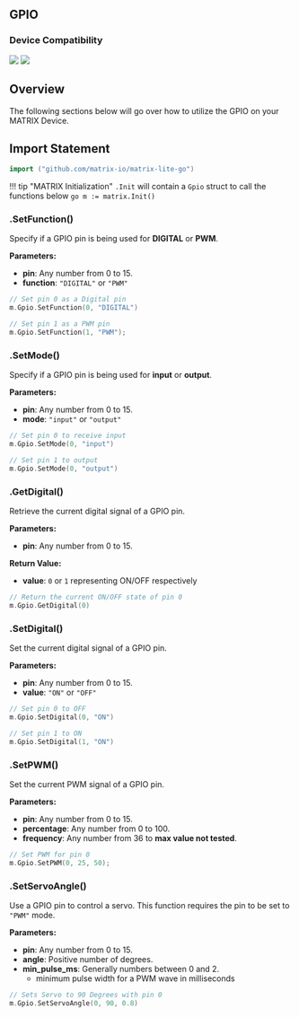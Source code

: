 <h2 style="padding-top:0">GPIO</h2>

### Device Compatibility
<img class="creator-compatibility-icon" src="../../../img/creator-icon.svg">
<img class="creator-compatibility-icon" src="../../../img/voice-icon.svg">

## Overview
The following sections below will go over how to utilize the GPIO on your MATRIX Device.

## Import Statement
```go
import ("github.com/matrix-io/matrix-lite-go")
```

!!! tip "MATRIX Initialization"
    `.Init` will contain a `Gpio` struct to call the functions below
    ```go
    m := matrix.Init()
    ```

### .SetFunction()
Specify if a GPIO pin is being used for **DIGITAL** or **PWM**.

**Parameters:**

- **pin**: Any number from 0 to 15.
- **function**: `"DIGITAL"` or `"PWM"`

```go
// Set pin 0 as a Digital pin
m.Gpio.SetFunction(0, "DIGITAL")

// Set pin 1 as a PWM pin
m.Gpio.SetFunction(1, "PWM");
```

### .SetMode()
Specify if a GPIO pin is being used for **input** or **output**.

**Parameters:**

- **pin**: Any number from 0 to 15.
- **mode**: `"input"` or `"output"`

```go
// Set pin 0 to receive input
m.Gpio.SetMode(0, "input")

// Set pin 1 to output
m.Gpio.SetMode(0, "output")
```

### .GetDigital()
Retrieve the current digital signal of a GPIO pin.

**Parameters:**

- **pin**: Any number from 0 to 15.

**Return Value:**

- **value**: `0` or `1` representing ON/OFF respectively

```go
// Return the current ON/OFF state of pin 0
m.Gpio.GetDigital(0)
```

### .SetDigital()
Set the current digital signal of a GPIO pin.

**Parameters:**

- **pin**: Any number from 0 to 15.
- **value**: `"ON"` or `"OFF"`

```go
// Set pin 0 to OFF
m.Gpio.SetDigital(0, "ON")

// Set pin 1 to ON
m.Gpio.SetDigital(1, "ON")
```

### .SetPWM()
Set the current PWM signal of a GPIO pin.

**Parameters:**

* **pin**: Any number from 0 to 15.
* **percentage**: Any number from 0 to 100.
* **frequency**: Any number from 36 to **max value not tested**.

```go
// Set PWM for pin 0
m.Gpio.SetPWM(0, 25, 50);
```

### .SetServoAngle()
Use a GPIO pin to control a servo. This function requires the pin to be set to `"PWM"` mode.

**Parameters:**

* **pin**: Any number from 0 to 15.
* **angle**: Positive number of degrees.
* **min_pulse_ms**: Generally numbers between 0 and 2.
    * minimum pulse width for a PWM wave in milliseconds

```go
// Sets Servo to 90 Degrees with pin 0
m.Gpio.SetServoAngle(0, 90, 0.8)
```
